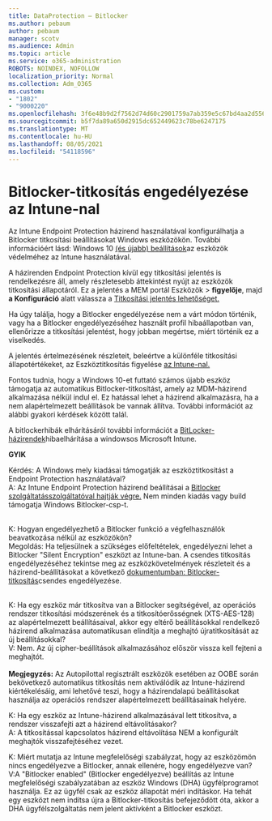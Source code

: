 ```yaml
---
title: DataProtection – Bitlocker
ms.author: pebaum
author: pebaum
manager: scotv
ms.audience: Admin
ms.topic: article
ms.service: o365-administration
ROBOTS: NOINDEX, NOFOLLOW
localization_priority: Normal
ms.collection: Adm_O365
ms.custom:
- "1802"
- "9000220"
ms.openlocfilehash: 3f6e48b9d2f7562d74d60c2901759a7ab359e5c67bd4aa2d556d941a41ab680c
ms.sourcegitcommit: b5f7da89a650d2915dc652449623c78be6247175
ms.translationtype: MT
ms.contentlocale: hu-HU
ms.lasthandoff: 08/05/2021
ms.locfileid: "54118596"
---
```

# <a name="enabling-bitlocker-encryption-with-intune"></a>Bitlocker-titkosítás engedélyezése az Intune-nal

Az Intune Endpoint Protection házirend használatával konfigurálhatja a Bitlocker titkosítási beállításokat Windows eszközökön. További információért lásd: Windows 10 [(és újabb) beállítások](https://docs.microsoft.com/intune/endpoint-protection-windows-10#windows-encryption)az eszközök védelméhez az Intune használatával.

A házirenden Endpoint Protection kívül egy titkosítási jelentés is rendelkezésre áll, amely részletesebb áttekintést nyújt az eszközök titkosítási állapotáról. Ez a jelentés a MEM portál Eszközök > **figyelője**, majd **a Konfiguráció** alatt válassza a [Titkosítási jelentés lehetőséget.](https://endpoint.microsoft.com/#blade/Microsoft_Intune_DeviceSettings/DevicesMonitorMenu/encryptionReport)

Ha úgy találja, hogy a Bitlocker engedélyezése nem a várt módon történik, vagy ha a Bitlocker engedélyezéséhez használt profil hibaállapotban van, ellenőrizze a titkosítási jelentést, hogy jobban megértse, miért történik ez a viselkedés.

A jelentés értelmezésének részleteit, beleértve a különféle titkosítási állapotértékeket, az Eszköztitkosítás figyelése [az Intune-nal.](https://docs.microsoft.com/mem/intune/protect/encryption-monitor)

Fontos tudnia, hogy a Windows 10-et futtató számos újabb eszköz támogatja az automatikus Bitlocker-titkosítást, amely az MDM-házirend alkalmazása nélkül indul el. Ez hatással lehet a házirend alkalmazásra, ha a nem alapértelmezett beállítások be vannak állítva. További információt az alábbi gyakori kérdések között talál.

A bitlockerhibák elhárításáról további információt a [BitLocker-házirendek](https://docs.microsoft.com/intune/protect/troubleshoot-bitlocker-policies)hibaelhárítása a windowsos Microsoft Intune.
 
 
**GYIK**

Kérdés: A Windows mely kiadásai támogatják az eszköztitkosítást a Endpoint Protection használatával?<br>
A: Az Intune Endpoint Protection házirend beállításai a [Bitlocker szolgáltatásszolgáltatóval hajtják végre.](https://docs.microsoft.com/windows/client-management/mdm/bitlocker-csp) Nem minden kiadás vagy build támogatja Windows Bitlocker-csp-t. <br><br>

K: Hogyan engedélyezhető a Bitlocker funkció a végfelhasználók beavatkozása nélkül az eszközökön?<br>
Megoldás: Ha teljesülnek a szükséges előfeltételek, engedélyezni lehet a Bitlocker "Silent Encryption" eszközt az Intune-ban. A csendes titkosítás engedélyezéséhez tekintse meg az eszközkövetelmények részleteit és a házirend-beállításokat a következő [dokumentumban: Bitlocker-titkosítás](https://docs.microsoft.com/mem/intune/protect/encrypt-devices#silently-enable-bitlocker-on-devices)csendes engedélyezése. <br><br>

K: Ha egy eszköz már titkosítva van a Bitlocker segítségével, az operációs rendszer titkosítási módszerének és a titkosítóerősségnek (XTS-AES-128) az alapértelmezett beállításaival, akkor egy eltérő beállításokkal rendelkező házirend alkalmazása automatikusan elindítja a meghajtó újratitkosítását az új beállításokkal?<br>
V: Nem. Az új cipher-beállítások alkalmazásához először vissza kell fejteni a meghajtót.<br><br>
**Megjegyzés:** Az Autopilottal regisztrált eszközök esetében az OOBE során bekövetkező automatikus titkosítás nem aktiválódik az Intune-házirend kiértékelésáig, ami lehetővé teszi, hogy a házirendalapú beállításokat használja az operációs rendszer alapértelmezett beállításainak helyére.
 
K: Ha egy eszköz az Intune-házirend alkalmazásával lett titkosítva, a rendszer visszafejti azt a házirend eltávolításakor?<br>
A: A titkosítással kapcsolatos házirend eltávolítása NEM a konfigurált meghajtók visszafejtéséhez vezet.
 
K: Miért mutatja az Intune megfelelőségi szabályzat, hogy az eszközömön nincs engedélyezve a Bitlocker, annak ellenére, hogy engedélyezve van?<br>
V:A "Bitlocker enabled" (Bitlocker engedélyezve) beállítás az Intune megfelelőségi szabályzatában az eszköz Windows (DHA) ügyfélprogramot használja. Ez az ügyfél csak az eszköz állapotát méri indításkor. Ha tehát egy eszközt nem indítsa újra a Bitlocker-titkosítás befejeződött óta, akkor a DHA ügyfélszolgáltatás nem jelent aktívként a Bitlocker eszközt.
 
 
